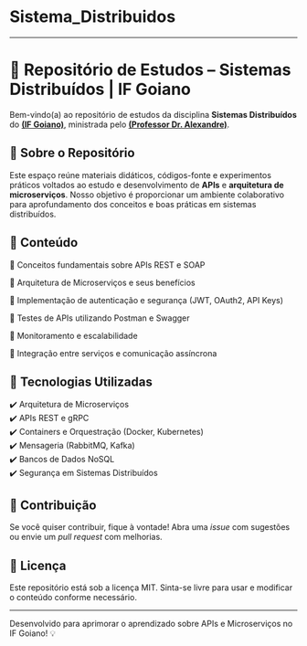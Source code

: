 # Sistema_Distribuidos

---

# 📌 Repositório de Estudos – Sistemas Distribuídos | IF Goiano  

Bem-vindo(a) ao repositório de estudos da disciplina **Sistemas Distribuídos** do **[(IF Goiano)](https://ifgoiano.edu.br/home/)**, ministrada pelo **[(Professor Dr. Alexandre)](linkedin.com/in/alexandrecarvalhosilva)**.  

## 📖 Sobre o Repositório  
Este espaço reúne materiais didáticos, códigos-fonte e experimentos práticos voltados ao estudo e desenvolvimento de **APIs** e **arquitetura de microserviços**. Nosso objetivo é proporcionar um ambiente colaborativo para aprofundamento dos conceitos e boas práticas em sistemas distribuídos.  

## 📂 Conteúdo  

🔹 Conceitos fundamentais sobre APIs REST e SOAP

🔹 Arquitetura de Microserviços e seus benefícios

🔹 Implementação de autenticação e segurança (JWT, OAuth2, API Keys)

🔹 Testes de APIs utilizando Postman e Swagger

🔹 Monitoramento e escalabilidade

🔹 Integração entre serviços e comunicação assíncrona

## 🚀 Tecnologias Utilizadas  
✔️ Arquitetura de Microserviços  
✔️ APIs REST e gRPC  
✔️ Containers e Orquestração (Docker, Kubernetes)  
✔️ Mensageria (RabbitMQ, Kafka)  
✔️ Bancos de Dados NoSQL  
✔️ Segurança em Sistemas Distribuídos  

## 📢 Contribuição

Se você quiser contribuir, fique à vontade! Abra uma *issue* com sugestões ou envie um *pull request* com melhorias.

## 📜 Licença

Este repositório está sob a licença MIT. Sinta-se livre para usar e modificar o conteúdo conforme necessário.

---

Desenvolvido para aprimorar o aprendizado sobre APIs e Microserviços no IF Goiano! 💡

